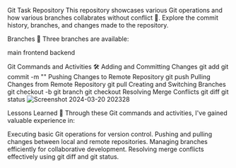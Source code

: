 Git Task Repository
This repository showcases various Git operations and how various branches collabrates without conflict 🚀. Explore the commit history, branches, and changes made to the repository.

Branches 🌿
Three branches are available:

main
frontend
backend

Git Commands and Activities 🛠️
Adding and Committing Changes
git add <file>
git commit -m "<message>"
Pushing Changes to Remote Repository
git push
Pulling Changes from Remote Repository
git pull
Creating and Switching Branches
git checkout -b <branch>
git branch
git checkout <branch>
Resolving Merge Conflicts
git diff
git status
![Screenshot 2024-03-20 202328](https://github.com/Saranya81/git_task/assets/124616598/e6a08e13-1637-4bc0-b6d2-f6aa74646f45)

Lessons Learned 📝
Through these Git commands and activities, I've gained valuable experience in:

Executing basic Git operations for version control.
Pushing and pulling changes between local and remote repositories.
Managing branches efficiently for collaborative development.
Resolving merge conflicts effectively using git diff and git status.
